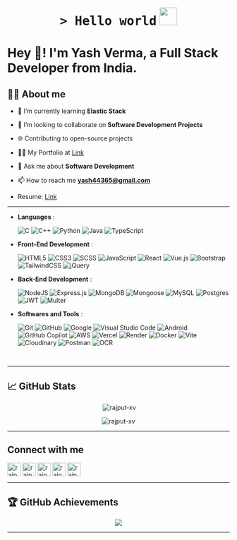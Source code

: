 <h1 align="center">
    <tt>> Hello world</tt>
    <img src="https://media.giphy.com/media/mGcNjsfWAjY5AEZNw6/giphy.gif" width=40 /> 
</h1>

<h1 align="left">Hey 👋! I'm Yash Verma, a Full Stack Developer from India.</h1>

## 👨‍💻 About me
- 🌱 I’m currently learning **Elastic Stack**

- 👯 I’m looking to collaborate on **Software Development Projects**

- 🌐 Contributing to open-source projects

- 👨‍💻 My Portfolio at [Link](https://rajput-xv.github.io/Portfolio/)

- 💬 Ask me about **Software Development**

- 📫 How to reach me **yash44365@gmail.com**

- Resume: [Link](https://drive.google.com/file/d/1pkz0Tvgmy7sof--dPhvirjkyzXATTSga/view?usp=sharing)

---

<p align="center">

- **Languages** :
    
    ![C](https://img.shields.io/badge/C%20-%232370ED.svg?style=for-the-badge&logo=c&logoColor=white)
    ![C++](https://img.shields.io/badge/C++%20-%2300599C.svg?style=for-the-badge&logo=c%2B%2B&logoColor=white)
    ![Python](https://img.shields.io/badge/Python%20-%2314354C.svg?style=for-the-badge&logo=python&logoColor=white)
    ![Java](https://img.shields.io/badge/Java%20-%2314354C.svg?style=for-the-badge&logo=Java&logoColor=white)
    ![TypeScript](https://img.shields.io/badge/TypeScript-%23007ACC.svg?style=for-the-badge&logo=typescript&logoColor=white)
      
- **Front-End Development** :

   ![HTML5](https://img.shields.io/badge/HTML5%20-%23E34F26.svg?style=for-the-badge&logo=html5&logoColor=white)
   ![CSS3](https://img.shields.io/badge/CSS%20-%231572B6.svg?style=for-the-badge&logo=css3&logoColor=white)
   ![SCSS](https://img.shields.io/badge/SCSS-hotpink.svg?style=for-the-badge&logo=SASS&logoColor=white)
   ![JavaScript](https://img.shields.io/badge/JavaScript%20-%23F7DF1E.svg?style=for-the-badge&logo=javascript&logoColor=black)
   ![React](https://img.shields.io/badge/React-%2320232a.svg?style=for-the-badge&logo=react&logoColor=%2361DAFB)
   ![Vue.js](https://img.shields.io/badge/Vue.js-%2335495e.svg?style=for-the-badge&logo=vuedotjs&logoColor=%234FC08D)
   ![Bootstrap](https://img.shields.io/badge/Bootstrap-7952B3?style=for-the-badge&logo=bootstrap&logoColor=fff)
   ![TailwindCSS](https://img.shields.io/badge/TailwindCSS-%2338B2AC.svg?style=for-the-badge&logo=tailwind-css&logoColor=white)
   ![jQuery](https://img.shields.io/badge/jQuery-0769AD?style=for-the-badge&logo=jquery&logoColor=fff)

- **Back-End Development** :

   ![NodeJS](https://img.shields.io/badge/Node.js-6DA55F?style=for-the-badge&logo=node.js&logoColor=white)
   ![Express.js](https://img.shields.io/badge/Express.js-%23404d59.svg?style=for-the-badge&logo=express&logoColor=%2361DAFB)
   ![MongoDB](https://img.shields.io/badge/MongoDB-%234ea94b.svg?style=for-the-badge&logo=mongodb&logoColor=white)
   ![Mongoose](https://img.shields.io/badge/Mongoose-%23880000.svg?style=for-the-badge&logo=mongoose&logoColor=white)
   ![MySQL](https://img.shields.io/badge/MySQL-4479A1?style=for-the-badge&logo=mysql&logoColor=fff)
   ![Postgres](https://img.shields.io/badge/Postgres-%23316192.svg?style=for-the-badge&logo=postgresql&logoColor=white)
   ![JWT](https://img.shields.io/badge/JWT-black?style=for-the-badge&logo=JSON%20web%20tokens)
   ![Multer](https://img.shields.io/badge/Multer-%23000000.svg?style=for-the-badge&logo=multer&logoColor=white)
  
- **Softwares and Tools** :

    ![Git](https://img.shields.io/badge/git-%23F05033.svg?style=for-the-badge&logo=git&logoColor=white)
    ![GitHub](https://img.shields.io/badge/github-%23121011.svg?style=for-the-badge&logo=github&logoColor=white)
    ![Google](https://img.shields.io/badge/google-%234285F4.svg?style=for-the-badge&logo=google&logoColor=white)
    ![Visual Studio Code](https://img.shields.io/badge/Visual%20Studio%20Code-0078d7.svg?style=for-the-badge&logo=visual-studio-code&logoColor=white)
    ![Android](https://img.shields.io/badge/Android-3DDC84?style=for-the-badge&logo=android&logoColor=white)
    ![GitHub Copilot](https://img.shields.io/badge/GitHub%20Copilot-000?style=for-the-badge&logo=githubcopilot&logoColor=fff)
    ![AWS](https://img.shields.io/badge/AWS-%23FF9900.svg?style=for-the-badge&logo=amazon-web-services&logoColor=white)
    ![Vercel](https://img.shields.io/badge/Vercel-%23000000.svg?style=for-the-badge&logo=vercel&logoColor=white)
    ![Render](https://img.shields.io/badge/Render-%23000000.svg?style=for-the-badge&logo=render&logoColor=white)
    ![Docker](https://img.shields.io/badge/Docker-%230db7ed.svg?style=for-the-badge&logo=docker&logoColor=white)
    ![Vite](https://img.shields.io/badge/Vite-%23646CFF.svg?style=for-the-badge&logo=vite&logoColor=white)
    ![Cloudinary](https://img.shields.io/badge/Cloudinary-%23039BE5.svg?style=for-the-badge&logo=cloudinary&logoColor=white)
    ![Postman](https://img.shields.io/badge/Postman-FF6C37?style=for-the-badge&logo=postman&logoColor=white)
    ![OCR](https://img.shields.io/badge/OCR-%23FF6C37.svg?style=for-the-badge&logo=optical-character-recognition&logoColor=white)

<br>

---

## 📈 GitHub Stats  
<div align="center">
  <p>&nbsp;<img align="center" src="https://github-readme-stats.vercel.app/api?username=rajput-xv&show_icons=true&locale=en&theme=dark" alt="rajput-xv" /></p>
  <p><img align="center" src="https://github-readme-stats.vercel.app/api/top-langs?username=rajput-xv&show_icons=true&locale=en&layout=compact&theme=dark" alt="rajput-xv" /></p>
</div>

---

## Connect with me
<p align="left">
<a href="https://twitter.com/rajput_xv" target="blank"><img align="center" src="https://img.shields.io/badge/X-%23000000.svg?logo=X&logoColor=white" alt="rajput_xv" height="30" padding="20"/></a>
<a href="https://linkedin.com/in/yash-rajput-xv" target="blank"><img align="center" src="https://custom-icon-badges.demolab.com/badge/LinkedIn-0A66C2?logo=linkedin-white&logoColor=fff" alt="rajput-xv" height="30" padding="20"/></a>
<a href="https://instagram.com/rajput_xv" target="blank"><img align="center" src="https://img.shields.io/badge/Instagram-%23E4405F.svg?logo=Instagram&logoColor=white" alt="rajput_xv" height="30" padding="20"/></a>
<a href="https://www.leetcode.com/rajput_xv" target="blank"><img align="center" src="https://img.shields.io/badge/LeetCode-000000?logo=LeetCode&logoColor=#d16c06" alt="rajput_xv" height="30" padding="20"/></a>
<a href="https://auth.geeksforgeeks.org/user/rajput_xv/profile" target="blank"><img align="center" src="https://img.shields.io/badge/GeeksforGeeks-298D46?logo=geeksforgeeks&logoColor=white" alt="rajput_xv/profile" height="30" padding="20"/></a>
</p>

---

## 🏆 GitHub Achievements  
<div align="center">  
  <img src="https://github-trophy.vercel.app/?username=Rajput-xv&margin-w=10&theme=radical">
</div>

---

###

<br clear="both">

###


